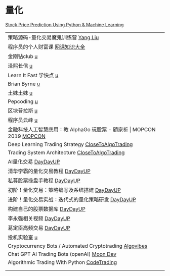 # 量化

[Stock Price Prediction Using Python & Machine Learning](https://www.youtube.com/watch?v=QIUxPv5PJOY)

|                                                                                                                                      |
| ------------------------------------------------------------------------------------------------------------------------------------ |
| 策略源码-量化交易魔鬼训练营 [Yang Liu](https://www.youtube.com/playlist?list=PLhXu26RzZZTykTCQ2oZwqgd3TngXcVk1Z)                                  |
| 程序员的个人财富课 [网课知识大全](https://www.youtube.com/playlist?list=PLhXu26RzZZTxK0M-d76QEfZBrtgmiA8ge)                                         |
| 金刚钻club [u](https://www.youtube.com/channel/UCIryIKNo64Gp0-u95pDtB1g/videos)                                                         |
| 泽熙长信 [u](https://www.youtube.com/channel/UCaZnNGHyYkeav5XoWXCj1Tw/playlists)                                                         |
| Learn It Fast 学快点 [u](https://www.youtube.com/channel/UCQGdLPQ85q\_K7GlwaSZEFCw/playlists)                                           |
| Brian Byrne [u](https://www.youtube.com/c/BrianByrneFinance/playlists)                                                               |
| 土妹土妹 [u](https://www.youtube.com/channel/UCu1lb\_YUHcJFoc7lraETxvQ/playlists)                                                        |
| Pepcoding [u](https://www.youtube.com/c/Pepcoding/playlists)                                                                         |
| 区块普拉斯 [u](https://www.youtube.com/c/%E5%8C%BA%E5%9D%97%E6%99%AE%E6%8B%89%E6%96%AF/videos)                                            |
| 程序员云峰 [u](https://www.youtube.com/channel/UCMP5YhR2Q2ElS2FN\_cyoZFw/videos)                                                          |
| 金融科技人工智慧應用：教 AlphaGo 玩股票 - 顧家祈 \| MOPCON 2019 [MOPCON](https://www.youtube.com/watch?v=KIalE2Ma30E)                                  |
| Deep Learning Trading Strategy [CloseToAlgoTrading](https://www.youtube.com/playlist?list=PL96wkZreD9B4w7zaytjj52L8\_61mOC71v)       |
| Trading System Architecture [CloseToAlgoTrading](https://www.youtube.com/playlist?list=PL96wkZreD9B6Myf9tzO6gUBmzbQzofUCR)           |
| AI量化交易 [DayDayUP](https://www.youtube.com/playlist?list=PL8XnX0hzN2HKKpYd2h1obeyXNGNyMBOaw)                                          |
| 清华学霸的量化交易教程 [DayDayUP](https://www.youtube.com/playlist?list=PL8XnX0hzN2HKhDxCYumEvmlnYuJ8K3IyU)                                     |
| 私募股票操盘手教程 [DayDayUP](https://www.youtube.com/playlist?list=PL8XnX0hzN2HIgFthng0hDYbdYYliSOhrO)                                       |
| 初阶！量化交易：策略编写及系统搭建 [DayDayUP](https://www.youtube.com/playlist?list=PL8XnX0hzN2HJVRRLb--xrAVqgvUuaNpZ0)                               |
| 进阶！量化交易实战：迭代式的量化策略研发 [DayDayUP](https://www.youtube.com/playlist?list=PL8XnX0hzN2HITDFG8vrez3moP6pI2qJA5)                            |
| 构建自己的股票数据库 [DayDayUP](https://www.youtube.com/playlist?list=PL8XnX0hzN2HKT4RtKdzncLuVCrtA4KCeT)                                      |
| 李永强相关视频 [DayDayUP](https://www.youtube.com/playlist?list=PL8XnX0hzN2HIJDtJlo27\_uINyxe6rqwr\_)                                       |
| 葛定臣高频交易 [DayDayUP](https://www.youtube.com/playlist?list=PL8XnX0hzN2HImLtXWzlEr-S\_vBSODAZvh)                                        |
| 投机实验室 [u](https://www.youtube.com/@speculation/playlists)                                                                            |
| Cryptocurrency Bots / Automated Cryptotrading [Algovibes](https://www.youtube.com/playlist?list=PL9ATnizYJ7f8\_opOpLnekEZNsNVUVbCZN) |
| Chat GPT AI Trading Bots (openAI) [Moon Dev](https://www.youtube.com/playlist?list=PLXrNVMjRZUJhniwXRHT53brm5kIjAPncT)               |
| Algorithmic Trading With Python [CodeTrading](https://www.youtube.com/playlist?list=PLwEOixRFAUxZmM26EYI1uYtJG39HDW1zm)              |
|                                                                                                                                      |
|                                                                                                                                      |
